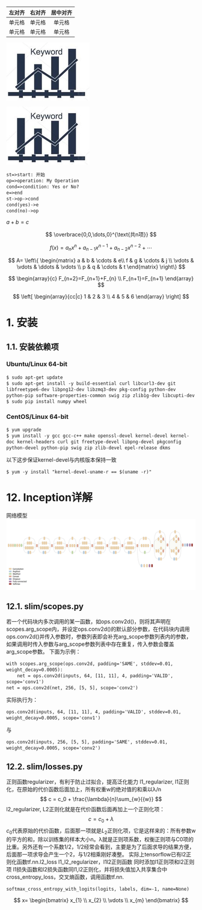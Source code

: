 | 左对齐 | 右对齐 | 居中对齐 |
| :-----| ----: | :----: |
| 单元格 | 单元格 | 单元格 |
| 单元格 | 单元格 | 单元格 |

![avatar](./pic/temp/temporal.jpg)

![avatar](https://raw.githubusercontent.com/fanyuguang/technical-notes/master/pic/temp/temporal.jpg)

```flow
st=>start: 开始
op=>operation: My Operation
cond=>condition: Yes or No?
e=>end
st->op->cond
cond(yes)->e
cond(no)->op
```

$a+b=c$

$$
\overbrace{0,0,\dots,0}^{\text{共n项}}
$$

$$
{f(x)=a_nx^n+a_{n-1}x^{n-1}+a_{n-2}x^{n-2}}+\cdots \tag{1.1}
$$

$$
A=
\left\{
 \begin{matrix}
   a & b & \cdots & e\\
   f & g & \cdots & j \\
   \vdots & \vdots & \ddots & \vdots \\
   p & q & \cdots & t
  \end{matrix} 
\right\}
$$

$$
\begin{array}{c}
F_{n+2}=F_{n+1}+F_{n} \\ 
F_{n+1}=F_{n+1}
\end{array}
$$

$$
\left[
\begin{array}{cc|c}
1 & 2 & 3 \\
4 & 5 & 6
\end{array}
\right] 
$$


# 1. 安装
## 1.1. 安装依赖项
### Ubuntu/Linux 64-bit
```
$ sudo apt-get update
$ sudo apt-get install -y build-essential curl libcurl3-dev git libfreetype6-dev libpng12-dev libzmq3-dev pkg-config python-dev python-pip software-properties-common swig zip zlib1g-dev libcupti-dev
$ sudo pip install numpy wheel
```
### CentOS/Linux 64-bit
```
$ yum upgrade
$ yum install -y gcc gcc-c++ make openssl-devel kernel-devel kernel-doc kernel-headers curl git freetype-devel libpng-devel pkgconfig python-devel python-pip swig zip zlib-devel epel-release dkms
```
以下这步保证kernel-devel与内核版本保持一致
```
$ yum -y install "kernel-devel-uname-r == $(uname -r)" 
```

# 12. Inception详解
网络模型
![avatar](./pic/temp/1.png)

## 12.1. slim/scopes.py
若一个代码块内多次调用的某一函数，如ops.conv2d()，则将其声明在scopes.arg_scope内，并设定ops.conv2d()的默认部分参数，在代码块内调用ops.conv2d()并传入参数时，参数列表即会补充arg_scope参数列表内的参数，如果调用时传入参数与arg_scope参数列表中存在重复，传入参数会覆盖arg_scope参数。
下面为示例：
```
with scopes.arg_scope(ops.conv2d, padding='SAME', stddev=0.01, weight_decay=0.0005):
    net = ops.conv2d(inputs, 64, [11, 11], 4, padding='VALID', scope='conv1')
net = ops.conv2d(net, 256, [5, 5], scope='conv2')
```
实际执行为：
```
ops.conv2d(inputs, 64, [11, 11], 4, padding='VALID', stddev=0.01, weight_decay=0.0005, scope='conv1')
```
与
```
ops.conv2d(inputs, 256, [5, 5], padding='SAME', stddev=0.01, weight_decay=0.0005, scope='conv2')
```
## 12.2. slim/losses.py
正则函数regularizer，有利于防止过拟合，提高泛化能力
l1_regularizer, l1正则化，在原始的代价函数后面加上，所有权重w的绝对值的和乘以λ/n
$$
c = c_0 + \frac{\lambda}{n}\sum_{w}{{w}}
$$
l2_regularizer, L2正则化就是在代价函数后面再加上一个正则化项：
$$
c = c_0 + \lambda 
$$
$c_0$代表原始的代价函数，后面那一项就是$L_{2}$正则化项，它是这样来的：所有参数w的平方的和，除以训练集的样本大小n。λ就是正则项系数，权衡正则项与C0项的比重。另外还有一个系数1/2，1/2经常会看到，主要是为了后面求导的结果方便，后面那一项求导会产生一个2，与1/2相乘刚好凑整。
实际上tensorflow已有l2正则化函数tf.nn.l2_loss
l1_l2_regularizer，l1l2正则函数
同时添加l1正则项和l2正则项
l1损失函数和l2损失函数同l1,l2正则化，并将损失值加入共享集合中
cross_entropy_loss，交叉熵函数，调用函数tf.nn.
```
softmax_cross_entropy_with_logits(logits, labels, dim=-1, name=None)
```

$$
x= \begin{bmatrix} x_{1} \\ x_{2} \\ \vdots \\ x_{m} \end{bmatrix}
$$